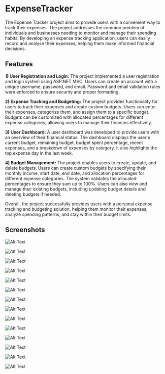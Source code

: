 # ExpenseTracker
The Expense Tracker project aims to provide users with a convenient way to track their expenses. The project addresses the common problem of individuals and businesses needing to monitor and manage their spending habits. By developing an expense tracking application, users can easily record and analyse their expenses, helping them make informed financial decisions.
## Features
**1) User Registration and Login:** The project implemented a user registration and login system using ASP.NET MVC. Users can create an account with a unique username, password, and email. Password and email validation rules were enforced to ensure security and proper formatting.

**2) Expense Tracking and Budgeting:** The project provides functionality for users to track their expenses and create custom budgets. Users can enter their expenses, categorize them, and assign them to a specific budget. Budgets can be customized with allocated percentages for different expense categories, allowing users to manage their finances effectively.

**3) User Dashboard:** A user dashboard was developed to provide users with an overview of their financial status. The dashboard displays the user's current budget, remaining budget, budget spent percentage, recent expenses, and a breakdown of expenses by category. It also highlights the top expense day in the last week.

**4) Budget Management:** The project enables users to create, update, and delete budgets. Users can create custom budgets by specifying their monthly income, start date, end date, and allocation percentages for different expense categories. The system validates the allocated percentages to ensure they sum up to 100%. Users can also view and manage their existing budgets, including updating budget details and deleting budgets if needed.

Overall, the project successfully provides users with a personal expense tracking and budgeting solution, helping them monitor their expenses, analyze spending patterns, and stay within their budget limits.
## Screenshots
![Alt Text](UserInterfaceScreenshots/1.JPG)

![Alt Text](UserInterfaceScreenshots/2.JPG)

![Alt Text](UserInterfaceScreenshots/3.JPG)

![Alt Text](UserInterfaceScreenshots/4.JPG)

![Alt Text](UserInterfaceScreenshots/5.JPG)

![Alt Text](UserInterfaceScreenshots/6.JPG)

![Alt Text](UserInterfaceScreenshots/7.JPG)

![Alt Text](UserInterfaceScreenshots/8.JPG)

![Alt Text](UserInterfaceScreenshots/9.JPG)

![Alt Text](UserInterfaceScreenshots/10.JPG)

![Alt Text](UserInterfaceScreenshots/11.JPG)

![Alt Text](UserInterfaceScreenshots/12.JPG)

![Alt Text](UserInterfaceScreenshots/13.JPG)

![Alt Text](UserInterfaceScreenshots/14.JPG)
